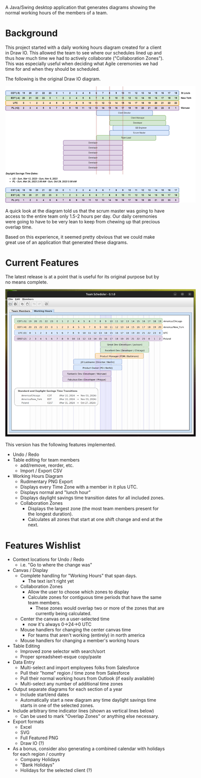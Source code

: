A Java/Swing desktop application that generates diagrams showing the 
normal working hours of the members of a team. 

# Background
This project started with a daily working hours diagram created for a client in Draw IO.
This allowed the team to see where our schedules lined up and thus how much time we had
to actively collaborate ("Collaboration Zones"). This was especially useful when deciding
what Agile ceremonies we had time for and when they should be scheduled.

The following is the original Draw IO diagram.
<div style="width:600px">

![Working_Hours_no_names.drawio.png](docs/Working_Hours_no_names.drawio.png)
</div>

A quick look at the diagram told us that the scrum master was going to have
access to the entire team only 1.5-2 hours per day. Our daily ceremonies were going to
have to be very lean to keep from chewing up that precious overlap time.

Based on this experience, it seemed pretty obvious that we could make great use of an
application that generated these diagrams.

# Current Features
The latest release is at a point that is useful for its original purpose 
but by no means complete.

<div style="width:600px">

![swing_working_hours_0-1-0](docs/swing_working_hours_0-1-0.png)
</div>

This version has the following features implemented.

* Undo / Redo
* Table editing for team members
  * add/remove, reorder, etc.
  * Import / Export CSV
* Working Hours Diagram
  * Rudimentary PNG Export
  * Displays every Time Zone with a member in it plus UTC.  
  * Displays normal and "lunch hour"
  * Displays daylight savings time transition dates for all included zones.
  * Collaboration Zones
    * Displays the largest zone (the most team members present for the longest duration).
    * Calculates all zones that start at one shift change and end at the next.


# Features Wishlist

* Context locations for Undo / Redo
  * i.e. "Go to where the change was"
* Canvas / Display
  * Complete handling for "Working Hours" that span days.
    * The text isn't right yet
  * Collaboration Zones
    * Allow the user to choose which zones to display
    * Calculate zones for contiguous time periods that have the same team members.
      * These zones would overlap two or more of the zones that are currently being calculated. 
  * Center the canvas on a user-selected time
    * now it's always 0->24->0 UTC
  * Mouse handlers for changing the center canvas time
    * For teams that aren't working (entirely) in north america
  * Mouse handlers for changing a member's working hours
* Table Editing
  * Improved zone selector with search/sort
  * Proper spreadsheet-esque copy/paste
* Data Entry
  * Multi-select and import employees folks from Salesforce
  * Pull their "home" region / time zone from Salesforce
  * Pull their normal working hours from Outlook (if easily available)
  * Multi-select any number of additional time zones
* Output separate diagrams for each section of a year
  * Include start/end dates
  * Automatically start a new diagram any time daylight savings time starts in one of the selected zones.
* Include arbitrary time indicator lines (shown as vertical lines below)
  * Can be used to mark "Overlap Zones" or anything else necessary.
* Export formats
  * Excel
  * SVG
  * Full Featured PNG
  * Draw IO (?)
* As a bonus, consider also generating a combined calendar with holidays for each region / country
  * Company Holidays
  * "Bank Holidays"
  * Holidays for the selected client (?)
